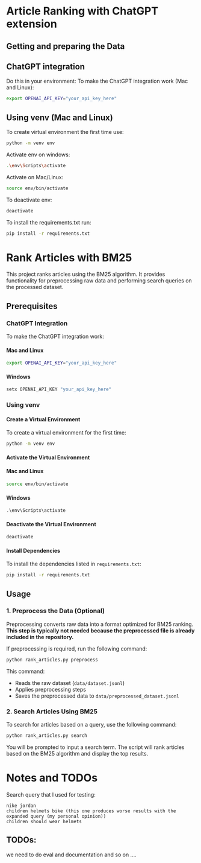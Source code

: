 # Article Ranking with ChatGPT extension

## Getting and preparing the Data

## ChatGPT integration
Do this in your environment:
To make the ChatGPT integration work (Mac and Linux):
```bash
export OPENAI_API_KEY="your_api_key_here"
```

## Using venv (Mac and Linux)
To create virtual environment the first time use:
```bash
python -m venv env
```

Activate env on windows:
```bash
.\env\Scripts\activate
```

Activate on Mac/Linux:
```bash
source env/bin/activate
```

To deactivate env:
```bash
deactivate
```

To install the requirements.txt run:
```bash
pip install -r requirements.txt
```


# Rank Articles with BM25

This project ranks articles using the BM25 algorithm. It provides functionality for preprocessing raw data and performing search queries on the processed dataset.

## Prerequisites

### ChatGPT Integration
To make the ChatGPT integration work:

#### Mac and Linux
```bash
export OPENAI_API_KEY="your_api_key_here"
```

#### Windows
```powershell
setx OPENAI_API_KEY "your_api_key_here"
```

### Using venv

#### Create a Virtual Environment
To create a virtual environment for the first time:

```bash
python -m venv env
```

#### Activate the Virtual Environment

#### Mac and Linux
  ```bash
  source env/bin/activate
  ```

#### Windows
  ```powershell
  .\env\Scripts\activate
  ```

#### Deactivate the Virtual Environment
```bash
deactivate
```

#### Install Dependencies
To install the dependencies listed in `requirements.txt`:
```bash
pip install -r requirements.txt
```

## Usage

### 1. Preprocess the Data (Optional)

Preprocessing converts raw data into a format optimized for BM25 ranking. **This step is typically not needed because the preprocessed file is already included in the repository.**

If preprocessing is required, run the following command:

```bash
python rank_articles.py preprocess
```

This command:
- Reads the raw dataset (`data/dataset.jsonl`)
- Applies preprocessing steps
- Saves the preprocessed data to `data/preprocessed_dataset.jsonl`

### 2. Search Articles Using BM25

To search for articles based on a query, use the following command:

```bash
python rank_articles.py search
```

You will be prompted to input a search term. The script will rank articles based on the BM25 algorithm and display the top results.


# Notes and TODOs
Search query that I used for testing:
```
nike jordan
children helmets bike (this one produces worse results with the expanded query (my personal opinion))
children should wear helmets
```

## TODOs:
we need to do eval and documentation and so on ....